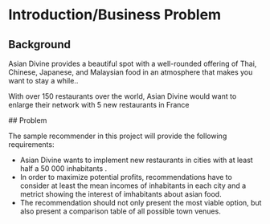 # Introduction/Business Problem


## Background   

Asian Divine provides a beautiful spot with a well-rounded offering of Thai, Chinese, Japanese, and Malaysian food in an atmosphere that makes you want to stay a while.. ​

With over 150 restaurants over the world, Asian Divine would want to enlarge their network with 5 new restaurants in France​

## Problem  

The sample recommender in this project will provide the following requirements:​
- Asian Divine wants to implement new restaurants in cities with at least half a 50 000 inhabitants .​
- In order to maximize potential profits, recommendations have to consider at least the mean incomes of inhabitants in each city and a metrict showing the interest of imhabitants about asian food.​
- The recommendation should not only present the most viable option, but also present a comparison table of all possible town venues.